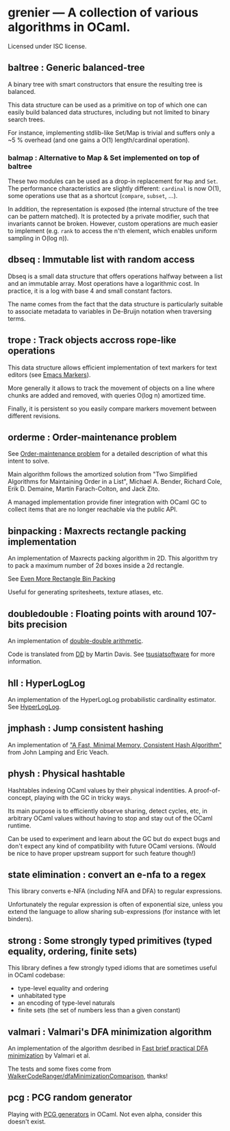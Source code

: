# grenier — A collection of various algorithms in OCaml.

Licensed under ISC license.

## baltree : Generic balanced-tree
  
A binary tree with smart constructors that ensure the resulting tree is
balanced.

This data structure can be used as a primitive on top of which one can easily
build balanced data structures, including but not limited to binary search
trees.

For instance, implementing stdlib-like Set/Map is trivial and suffers only a ~5
% overhead (and one gains a O(1) length/cardinal operation).

### balmap : Alternative to Map & Set implemented on top of baltree

These two modules can be used as a drop-in replacement for `Map` and `Set`.
The performance characteristics are slightly different: `cardinal` is now O(1),
some operations use that as a shortcut (`compare`, `subset`, ...).

In addition, the representation is exposed (the internal structure of the tree
can be pattern matched). It is protected by a private modifier, such that
invariants cannot be broken. However, custom operations are much easier to
implement (e.g. `rank` to access the n'th element, which enables uniform
sampling in O(log n)).

## dbseq : Immutable list with random access

Dbseq is a small data structure that offers operations halfway between a list
and an immutable array.  Most operations have a logarithmic cost. In practice,
it is a log with base 4 and small constant factors.

The name comes from the fact that the data structure is particularly suitable
to associate metadata to variables in De-Bruijn notation when traversing terms.

## trope : Track objects accross rope-like operations

This data structure allows efficient implementation of text markers for text editors (see 
[Emacs Markers](http://www.gnu.org/software/emacs/manual/html_node/elisp/Markers.html)).

More generally it allows to track the movement of objects on a line where
chunks are added and removed, with queries O(log n) amortized time.

Finally, it is persistent so you easily compare markers movement between
different revisions. 

## orderme : Order-maintenance problem

See [Order-maintenance problem](https://en.wikipedia.org/wiki/Order-maintenance_problem)
for a detailed description of what this intent to solve.

Main algorithm follows the amortized solution from "Two Simplified
Algorithms for Maintaining Order in a List", Michael A. Bender, Richard Cole,
Erik D. Demaine, Martín Farach-Colton, and Jack Zito.

A managed implementation provide finer integration with OCaml GC to collect
items that are no longer reachable via the public API.

## binpacking : Maxrects rectangle packing implementation

An implementation of Maxrects packing algorithm in 2D.  This algorithm try to
pack a maximum number of 2d boxes inside a 2d rectangle. 

See [Even More Rectangle Bin Packing](http://clb.demon.fi/projects/even-more-rectangle-bin-packing)

Useful for generating spritesheets, texture atlases, etc.

## doubledouble : Floating points with around 107-bits precision 

An implementation of [double-double arithmetic](https://en.wikipedia.org/wiki/Quadruple-precision_floating-point_format#Double-double_arithmetic).

Code is translated from [DD](http://tsusiatsoftware.net/dd/main.html) by Martin Davis.
See [tsusiatsoftware](http://tsusiatsoftware.net) for more information.

## hll : HyperLogLog

An implementation of the HyperLogLog probabilistic cardinality estimator.
See [HyperLogLog](https://en.wikipedia.org/wiki/HyperLogLog).

## jmphash : Jump consistent hashing

An implementation of 
["A Fast, Minimal Memory, Consistent Hash Algorithm"](http://arxiv.org/abs/1406.2294)
from John Lamping and Eric Veach.

## physh : Physical hashtable

Hashtables indexing OCaml values by their physical indentities.  A
proof-of-concept, playing with the GC in tricky ways.

Its main purpose is to efficiently observe sharing, detect cycles, etc, in
arbitrary OCaml values without having to stop and stay out of the OCaml
runtime.

Can be used to experiment and learn about the GC but do expect bugs and don't
expect any kind of compatibility with future OCaml versions.
(Would be nice to have proper upstream support for such feature though!)

## state elimination : convert an e-nfa to a regex

This library converts e-NFA (including NFA and DFA) to regular expressions.

Unfortunately the regular expression is often of exponential size, unless you
extend the language to allow sharing sub-expressions (for instance with let
binders).

## strong : Some strongly typed primitives (typed equality, ordering, finite sets)

This library defines a few strongly typed idioms that are sometimes useful in OCaml codebase:
- type-level equality and ordering
- unhabitated type
- an encoding of type-level naturals
- finite sets (the set of numbers less than a given constant)

## valmari : Valmari's DFA minimization algorithm

An implementation of the algorithm desribed in [Fast brief practical DFA
minimization](https://dl.acm.org/citation.cfm?id=2109576) by Valmari et al.

The tests and some fixes come from
[WalkerCodeRanger/dfaMinimizationComparison](https://github.com/WalkerCodeRanger/dfaMinimizationComparison), thanks!

## pcg : PCG random generator

Playing with [PCG generators](http://www.pcg-random.org/) in OCaml.
Not even alpha, consider this doesn't exist.
